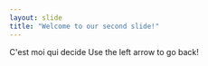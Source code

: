 ```yaml
---
layout: slide
title: "Welcome to our second slide!"
---
```

C'est moi qui decide
Use the left arrow to go back!

